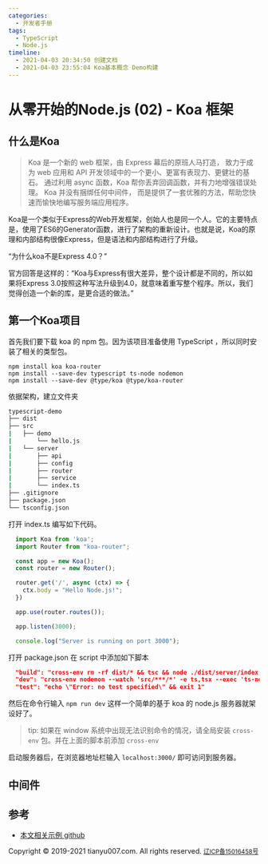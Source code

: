 ```yaml
---
categories:
  - 开发者手册
tags:
  - TypeScript
  - Node.js
timeline:
  - 2021-04-03 20:34:50 创建文档
  - 2021-04-03 23:55:04 Koa基本概念 Demo构建
---
```


# 从零开始的Node.js (02) - Koa 框架

## 什么是Koa
> Koa 是一个新的 web 框架，由 Express 幕后的原班人马打造， 致力于成为 web 应用和 API 开发领域中的一个更小、更富有表现力、更健壮的基石。 通过利用 async 函数，Koa 帮你丢弃回调函数，并有力地增强错误处理。 Koa 并没有捆绑任何中间件， 而是提供了一套优雅的方法，帮助您快速而愉快地编写服务端应用程序。

Koa是一个类似于Express的Web开发框架，创始人也是同一个人。它的主要特点是，使用了ES6的Generator函数，进行了架构的重新设计。也就是说，Koa的原理和内部结构很像Express，但是语法和内部结构进行了升级。

“为什么koa不是Express 4.0？”

官方回答是这样的：“Koa与Express有很大差异，整个设计都是不同的，所以如果将Express 3.0按照这种写法升级到4.0，就意味着重写整个程序。所以，我们觉得创造一个新的库，是更合适的做法。”

## 第一个Koa项目

首先我们要下载 koa 的 npm 包。因为该项目准备使用 TypeScript ，所以同时安装了相关的类型包。

```shell
npm install koa koa-router
npm install --save-dev typescript ts-node nodemon
npm install --save-dev @type/koa @type/koa-router
```

依据架构，建立文件夹

```bash
typescript-demo
├── dist
├── src
|   ├── demo
|       └── hello.js
|   └── server
|       ├── api
|       ├── config
|       ├── router
|       ├── service
|       └── index.ts
├── .gitignore
├── package.json
└── tsconfig.json
```

打开 index.ts 编写如下代码。

```ts
  import Koa from 'koa';
  import Router from "koa-router";

  const app = new Koa();
  const router = new Router();

  router.get('/', async (ctx) => {
    ctx.body = "Hello Node.js!";
  })

  app.use(router.routes());

  app.listen(3000);

  console.log("Server is running on port 3000");
```

打开 package.json 在 script 中添加如下脚本

```json
  "build": "cross-env rm -rf dist/* && tsc && node ./dist/server/index.js",
  "dev": "cross-env nodemon --watch 'src/***/*' -e ts,tsx --exec 'ts-node' ./src/server/index.ts",
  "test": "echo \"Error: no test specified\" && exit 1"
```

然后在命令行输入 `npm run dev` 这样一个简单的基于 koa 的 node.js 服务器就架设好了。

>tip: 如果在 window 系统中出现无法识别命令的情况，请全局安装 `cross-env` 包。并在上面的脚本前添加 `cross-env`

启动服务器后，在浏览器地址栏输入 `localhost:3000/` 即可访问到服务器。

## 中间件

## 参考
- [本文相关示例 github](https://github.com/tianyu666/typescript-demo)


<footer>
  <nav class="navbar-fixed-bottom text-center navbar-default">
    <text style="font-size: 14px;">Copyright © 2019-2021 tianyu007.com. All rights reserved. </text>
    <a href="http://www.beian.miit.gov.cn" style="font-size: 12px;">辽ICP备15016458号</a>
    <script type="text/javascript">
      var cnzz_protocol = (("https:" == document.location.protocol) ? "https://" : "http://");
      document.write(unescape("%3Cspan id='cnzz_stat_icon_1258928019'%3E%3C/span%3E%3Cscript src='" + cnzz_protocol + "s11.cnzz.com/z_stat.php%3Fid%3D1258928019%26show%3Dpic' type='text/javascript'%3E%3C/script%3E"));
    </script>
  </nav>
</footer>
